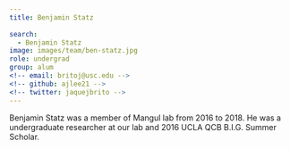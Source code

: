 ```yaml
---
title: Benjamin Statz
 
search:
  - Benjamin Statz
image: images/team/ben-statz.jpg
role: undergrad
group: alum
<!-- email: britoj@usc.edu -->
<!-- github: ajlee21 -->
<!-- twitter: jaquejbrito -->
---
```


Benjamin Statz was a member of Mangul lab from 2016 to 2018. He was a undergraduate researcher at our lab and 2016 UCLA QCB B.I.G. Summer Scholar. 
